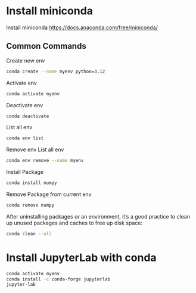 # Install miniconda
Install miniconda https://docs.anaconda.com/free/miniconda/

## Common Commands
Create new env
```bash
conda create --name myenv python=3.12
```
Activate env
```bash
conda activate myenv
```
Deactivate env
```bash
conda deactivate
```
List all env
```bash
conda env list
```
Remove env
List all env
```bash
conda env remove --name myenv
```
Install Package
```bash
conda install numpy
```
Remove Package from current env
```bash
conda remove numpy
```
After uninstalling packages or an environment, it’s a good practice to clean up unused packages and caches to free up disk space:
```bash
conda clean --all
```

# Install JupyterLab with conda
```bash
conda activate myenv
conda install -c conda-forge jupyterlab
jupyter-lab
```